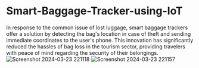 # Smart-Baggage-Tracker-using-IoT
In response to the common issue of lost luggage, smart baggage trackers offer a solution by detecting the bag's location in case of theft and sending immediate coordinates to the user's phone. This innovation has significantly reduced the hassles of bag loss in the tourism sector, providing travelers with peace of mind regarding the security of their belongings.
![Screenshot 2024-03-23 221118](https://github.com/chakralajahnavi/Smart-Baggage-Tracker-using-IoT/assets/140237290/616dedba-a550-422a-8872-2d09342f5dd0)
![Screenshot 2024-03-23 221157](https://github.com/chakralajahnavi/Smart-Baggage-Tracker-using-IoT/assets/140237290/6e1eb4e4-fec5-4fd5-b1d6-0c66a26ec33c)
